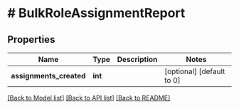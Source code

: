 # # BulkRoleAssignmentReport

## Properties

Name | Type | Description | Notes
------------ | ------------- | ------------- | -------------
**assignments_created** | **int** |  | [optional] [default to 0]

[[Back to Model list]](../../README.md#models) [[Back to API list]](../../README.md#endpoints) [[Back to README]](../../README.md)
